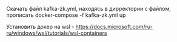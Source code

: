 Скачать файл kafka-zk.yml, находясь в дирректории с файлом, прописать docker-compose -f kafka-zk.yml up

Установить докер на wsl - https://docs.microsoft.com/ru-ru/windows/wsl/tutorials/wsl-containers
